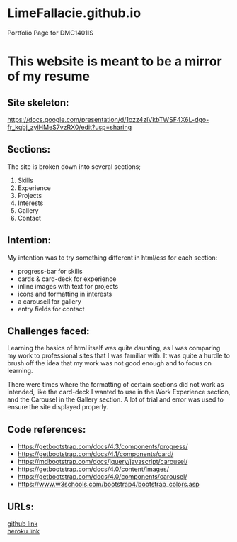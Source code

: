 # LimeFallacie.github.io
Portfolio Page for DMC1401IS

# This website is meant to be a mirror of my resume

## Site skeleton: 
https://docs.google.com/presentation/d/1ozz4zlVkbTWSF4X6L-dgo-fr_kqbj_zyiHMeS7vzRX0/edit?usp=sharing

## Sections:
The site is broken down into several sections;

1. Skills
2. Experience
3. Projects
4. Interests
5. Gallery
6. Contact

## Intention:
My intention was to try something different in html/css for each section:

* progress-bar for skills
* cards & card-deck for experience
* inline images with text for projects
* icons and formatting in interests
* a carousell for gallery
* entry fields for contact

## Challenges faced:
Learning the basics of html itself was quite daunting, as I was comparing my work to professional sites that I was familiar with. It was quite a hurdle to brush off the idea that my work was not good enough and to focus on learning.

There were times where the formatting of certain sections did not work as intended, like the card-deck I wanted to use in the Work Experience section, and the Carousel in the Gallery section. A lot of trial and error was used to ensure the site displayed properly.

## Code references:
* https://getbootstrap.com/docs/4.3/components/progress/
* https://getbootstrap.com/docs/4.1/components/card/
* https://mdbootstrap.com/docs/jquery/javascript/carousel/
* https://getbootstrap.com/docs/4.0/content/images/
* https://getbootstrap.com/docs/4.0/components/carousel/
* https://www.w3schools.com/bootstrap4/bootstrap_colors.asp



## URLs:
[github link](https://limefallacie.github.io)  
[heroku link](https://emilkoh.herokuapp.com)
